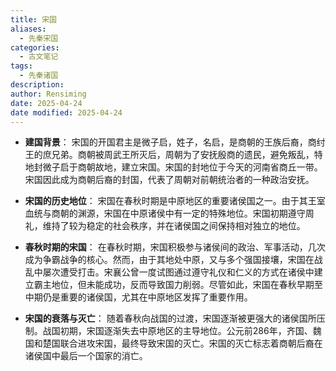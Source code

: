 ```yaml
---
title: 宋国
aliases:
  - 先秦宋国
categories:
  - 古文笔记
tags:
  - 先秦诸国
description: 
author: Rensiming
date: 2025-04-24
date modified: 2025-04-24
---
```


- **建国背景**： 宋国的开国君主是微子启，姓子，名启，是商朝的王族后裔，商纣王的庶兄弟。商朝被周武王所灭后，周朝为了安抚殷商的遗民，避免叛乱，特地封微子启于商朝故地，建立宋国。宋国的封地位于今天的河南省商丘一带。宋国因此成为商朝后裔的封国，代表了周朝对前朝统治者的一种政治安抚。
    
- **宋国的历史地位**： 宋国在春秋时期是中原地区的重要诸侯国之一。由于其王室血统与商朝的渊源，宋国在中原诸侯中有一定的特殊地位。宋国初期遵守周礼，维持了较为稳定的社会秩序，并在诸侯国之间保持相对独立的地位。
    
- **春秋时期的宋国**： 在春秋时期，宋国积极参与诸侯间的政治、军事活动，几次成为争霸战争的核心。然而，由于其地处中原，又与多个强国接壤，宋国在战乱中屡次遭受打击。宋襄公曾一度试图通过遵守礼仪和仁义的方式在诸侯中建立霸主地位，但未能成功，反而导致国力削弱。尽管如此，宋国在春秋早期至中期仍是重要的诸侯国，尤其在中原地区发挥了重要作用。
    
- **宋国的衰落与灭亡**： 随着春秋向战国的过渡，宋国逐渐被更强大的诸侯国所压制。战国初期，宋国逐渐失去中原地区的主导地位。公元前286年，齐国、魏国和楚国联合进攻宋国，最终导致宋国的灭亡。宋国的灭亡标志着商朝后裔在诸侯国中最后一个国家的消亡。